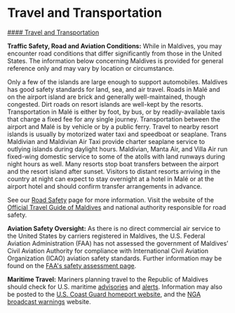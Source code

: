 # Travel and Transportation

[#### Travel and Transportation](javascript:void(0); "Travel and Transportation")

**Traffic Safety, Road and Aviation Conditions:** While in Maldives, you may encounter road conditions that differ significantly from those in the United States. The information below concerning Maldives is provided for general reference only and may vary by location or circumstance.

Only a few of the islands are large enough to support automobiles. Maldives has good safety standards for land, sea, and air travel. Roads in Malé and on the airport island are brick and generally well-maintained, though congested. Dirt roads on resort islands are well-kept by the resorts. Transportation in Malé is either by foot, by bus, or by readily-available taxis that charge a fixed fee for any single journey. Transportation between the airport and Malé is by vehicle or by a public ferry. Travel to nearby resort islands is usually by motorized water taxi and speedboat or seaplane. Trans Maldivian and Maldivian Air Taxi provide charter seaplane service to outlying islands during daylight hours. Maldivian, Manta Air, and Villa Air run fixed-wing domestic service to some of the atolls with land runways during night hours as well. Many resorts stop boat transfers between the airport and the resort island after sunset. Visitors to distant resorts arriving in the country at night can expect to stay overnight at a hotel in Malé or at the airport hotel and should confirm transfer arrangements in advance.

See our [Road Safety](https://travel.state.gov/content/travel/en/international-travel/before-you-go/driving-and-road-safety.html) page for more information. Visit the website of the [Official Travel Guide of Maldives](https://visitmaldives.com/en) and national authority responsible for road safety.

**Aviation Safety Oversight:** As there is no direct commercial air service to the United States by carriers registered in Maldives, the U.S. Federal Aviation Administration (FAA) has not assessed the government of Maldives’ Civil Aviation Authority for compliance with International Civil Aviation Organization (ICAO) aviation safety standards. Further information may be found on the [FAA's safety assessment page](https://www.faa.gov/about/initiatives/iasa).

**Maritime Travel:** Mariners planning travel to the Republic of Maldives should check for U.S. maritime [advisories](https://www.maritime.dot.gov/msci-advisories) and [alerts](https://www.maritime.dot.gov/msci-alerts). Information may also be posted to the [U.S. Coast Guard homeport website](https://homeport.uscg.mil/), and the [NGA broadcast warnings](https://msi.nga.mil/NavWarnings) website.